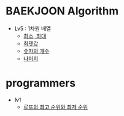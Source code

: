 # BAEKJOON Algorithm

- Lv5 : 1차원 배열
  - [최소, 최대](https://github.com/Consome1/TIL/blob/main/Algorithm/level/max_min.md)
  - [최댓값](./max.md)
  - [숫자의 개수](./num_count.md)
  - [나머지](./rest.md)


# programmers

- lv1 
  - [로또의 최고 순위와 최저 순위](./lotto.md)